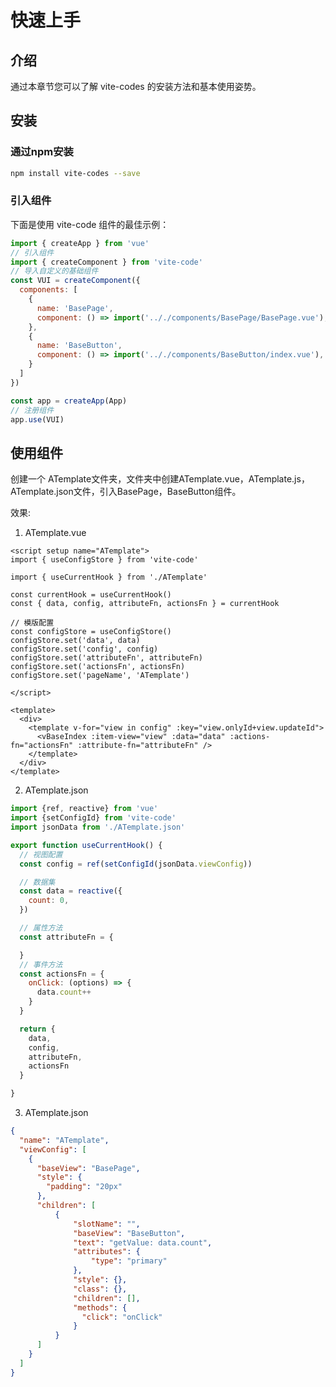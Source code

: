 <script setup>

  import { onMounted,shallowRef } from 'vue'
  const ATemplate = shallowRef(null)
  onMounted(() => {
    import('../.vitepress/components/ATemplate/ATemplate.vue').then((module) => {
      ATemplate.value = module.default
    })
  })

</script>


# 快速上手

## 介绍
通过本章节您可以了解 vite-codes 的安装方法和基本使用姿势。
## 安装
### 通过npm安装

```bash
npm install vite-codes --save
```

### 引入组件

下面是使用 vite-code 组件的最佳示例：

```js
import { createApp } from 'vue'
// 引入组件
import { createComponent } from 'vite-code'
// 导入自定义的基础组件
const VUI = createComponent({
  components: [
    {
      name: 'BasePage',
      component: () => import('.././components/BasePage/BasePage.vue'),
    },
    {
      name: 'BaseButton',
      component: () => import('.././components/BaseButton/index.vue'),
    }
  ]
})

const app = createApp(App)
// 注册组件
app.use(VUI)

```
## 使用组件
创建一个 ATemplate文件夹，文件夹中创建ATemplate.vue，ATemplate.js，ATemplate.json文件，引入BasePage，BaseButton组件。

效果:
<template v-if="ATemplate" >
  <ATemplate />
</template>


1. ATemplate.vue

```vue
<script setup name="ATemplate">
import { useConfigStore } from 'vite-code'

import { useCurrentHook } from './ATemplate'

const currentHook = useCurrentHook()
const { data, config, attributeFn, actionsFn } = currentHook

// 模版配置
const configStore = useConfigStore()
configStore.set('data', data)
configStore.set('config', config)
configStore.set('attributeFn', attributeFn)
configStore.set('actionsFn', actionsFn)
configStore.set('pageName', 'ATemplate')

</script>

<template>
  <div>
    <template v-for="view in config" :key="view.onlyId+view.updateId">
      <vBaseIndex :item-view="view" :data="data" :actions-fn="actionsFn" :attribute-fn="attributeFn" />
    </template>
  </div>
</template>

```
2. ATemplate.json
``` js
import {ref, reactive} from 'vue'
import {setConfigId} from 'vite-code'
import jsonData from './ATemplate.json'

export function useCurrentHook() {
  // 视图配置
  const config = ref(setConfigId(jsonData.viewConfig))

  // 数据集
  const data = reactive({
    count: 0,
  })

  // 属性方法
  const attributeFn = {

  }
  // 事件方法
  const actionsFn = {
    onClick: (options) => {
      data.count++
    }
  }

  return {
    data,
    config,
    attributeFn,
    actionsFn
  }

}

```

3. ATemplate.json

``` json
{
  "name": "ATemplate",
  "viewConfig": [
    {
      "baseView": "BasePage",
      "style": {
        "padding": "20px"
      },
      "children": [
          {
              "slotName": "",
              "baseView": "BaseButton",
              "text": "getValue: data.count",
              "attributes": {
                  "type": "primary"
              },
              "style": {},
              "class": {},
              "children": [],
              "methods": {
                "click": "onClick"
              }
          }
      ]
    }
  ]
}

```
